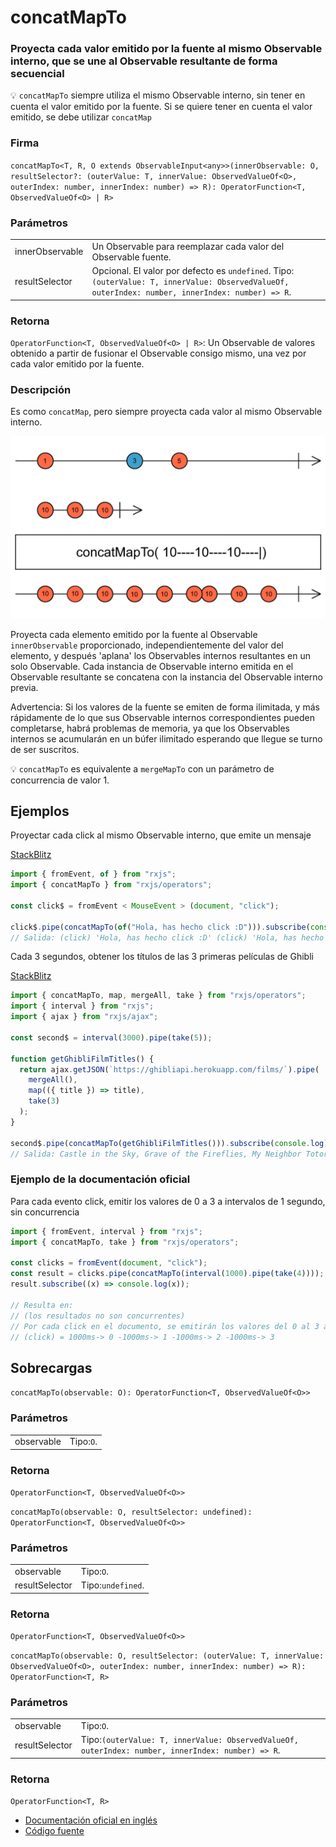 # concatMapTo

### Proyecta cada valor emitido por la fuente al mismo Observable interno, que se une al Observable resultante de forma secuencial

💡 `concatMapTo` siempre utiliza el mismo Observable interno, sin tener en cuenta el valor emitido por la fuente. Si se quiere tener en cuenta el valor emitido, se debe utilizar `concatMap`

### Firma

`concatMapTo<T, R, O extends ObservableInput<any>>(innerObservable: O, resultSelector?: (outerValue: T, innerValue: ObservedValueOf<O>, outerIndex: number, innerIndex: number) => R): OperatorFunction<T, ObservedValueOf<O> | R>`

### Parámetros

<table>
<tr><td>innerObservable</td><td>Un Observable para reemplazar cada valor del Observable fuente.</td></tr>
<tr><td>resultSelector</td><td>Opcional. El valor por defecto es <code>undefined</code>.
Tipo: <code>(outerValue: T, innerValue: ObservedValueOf, outerIndex: number, innerIndex: number) => R</code>.</td></tr>
</table>

### Retorna

`OperatorFunction<T, ObservedValueOf<O> | R>`: Un Observable de valores obtenido a partir de fusionar el Observable consigo mismo, una vez por cada valor emitido por la fuente.

### Descripción

Es como `concatMap`, pero siempre proyecta cada valor al mismo Observable interno.

<img src="assets/images/marble-diagrams/transformation/concatMapTo.png" alt="Diagrama de canicas del operador concatMapTo">

Proyecta cada elemento emitido por la fuente al Observable `innerObservable` proporcionado, independientemente del valor del elemento, y después 'aplana' los Observables internos resultantes en un solo Observable. Cada instancia de Observable interno emitida en el Observable resultante se concatena con la instancia del Observable interno previa.

Advertencia: Si los valores de la fuente se emiten de forma ilimitada, y más rápidamente de lo que sus Observable internos correspondientes pueden completarse, habrá problemas de memoria, ya que los Observables internos se acumularán en un búfer ilimitado esperando que llegue se turno de ser suscritos.

💡 `concatMapTo` es equivalente a `mergeMapTo` con un parámetro de concurrencia de valor 1.

## Ejemplos

Proyectar cada click al mismo Observable interno, que emite un mensaje

[StackBlitz](https://stackblitz.com/edit/rxjs-concatmapto-1?file=index.ts)

```javascript
import { fromEvent, of } from "rxjs";
import { concatMapTo } from "rxjs/operators";

const click$ = fromEvent < MouseEvent > (document, "click");

click$.pipe(concatMapTo(of("Hola, has hecho click :D"))).subscribe(console.log);
// Salida: (click) 'Hola, has hecho click :D' (click) 'Hola, has hecho click :D'...
```

Cada 3 segundos, obtener los títulos de las 3 primeras películas de Ghibli

[StackBlitz](https://stackblitz.com/edit/rxjs-concatmapto-2?file=index.ts)

```javascript
import { concatMapTo, map, mergeAll, take } from "rxjs/operators";
import { interval } from "rxjs";
import { ajax } from "rxjs/ajax";

const second$ = interval(3000).pipe(take(5));

function getGhibliFilmTitles() {
  return ajax.getJSON(`https://ghibliapi.herokuapp.com/films/`).pipe(
    mergeAll(),
    map(({ title }) => title),
    take(3)
  );
}

second$.pipe(concatMapTo(getGhibliFilmTitles())).subscribe(console.log);
// Salida: Castle in the Sky, Grave of the Fireflies, My Neighbor Totoro
```

### Ejemplo de la documentación oficial

Para cada evento click, emitir los valores de 0 a 3 a intervalos de 1 segundo, sin concurrencia

```javascript
import { fromEvent, interval } from "rxjs";
import { concatMapTo, take } from "rxjs/operators";

const clicks = fromEvent(document, "click");
const result = clicks.pipe(concatMapTo(interval(1000).pipe(take(4))));
result.subscribe((x) => console.log(x));

// Resulta en:
// (los resultados no son concurrentes)
// Por cada click en el documento, se emitirán los valores del 0 al 3 a intervales de 1000ms
// (click) = 1000ms-> 0 -1000ms-> 1 -1000ms-> 2 -1000ms-> 3
```

## Sobrecargas

`concatMapTo(observable: O): OperatorFunction<T, ObservedValueOf<O>>`

### Parámetros

<table>
<tr><td>observable</td><td>Tipo:<code>O</code>.</td></tr>
</table>

### Retorna

`OperatorFunction<T, ObservedValueOf<O>>`

`concatMapTo(observable: O, resultSelector: undefined): OperatorFunction<T, ObservedValueOf<O>>`

### Parámetros

<table>
<tr><td>observable</td><td>Tipo:<code>O</code>.</td></tr>
<tr><td>resultSelector</td><td>Tipo:<code>undefined</code>.</td></tr>
</table>

### Retorna

`OperatorFunction<T, ObservedValueOf<O>>`

`concatMapTo(observable: O, resultSelector: (outerValue: T, innerValue: ObservedValueOf<O>, outerIndex: number, innerIndex: number) => R): OperatorFunction<T, R>`

### Parámetros

<table>
<tr><td>observable</td><td>Tipo:<code>O</code>.</td></tr>
<tr><td>resultSelector</td><td>Tipo:<code>(outerValue: T, innerValue: ObservedValueOf, outerIndex: number, innerIndex: number) => R</code>.</td></tr>
</table>

### Retorna

`OperatorFunction<T, R>`

- [Documentación oficial en inglés](https://rxjs-dev.firebaseapp.com/api/operators/concatMapTo)
- [Código fuente](https://github.com/ReactiveX/rxjs/blob/master/src/internal/operators/concatMapTo.ts)
